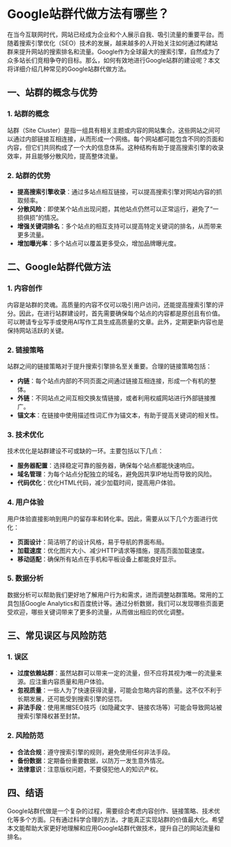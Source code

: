 # Google站群代做方法有哪些？

在当今互联网时代，网站已经成为企业和个人展示自我、吸引流量的重要平台。而随着搜索引擎优化（SEO）技术的发展，越来越多的人开始关注如何通过构建站群来提升网站的搜索排名和流量。Google作为全球最大的搜索引擎，自然成为了众多站长们竞相争夺的目标。那么，如何有效地进行Google站群的建设呢？本文将详细介绍几种常见的Google站群代做方法。

## 一、站群的概念与优势

### 1. 站群的概念
站群（Site Cluster）是指一组具有相关主题或内容的网站集合。这些网站之间可以通过内部链接互相连接，从而形成一个网络。每个网站都可能包含不同的页面和内容，但它们共同构成了一个大的信息体系。这种结构有助于提高搜索引擎的收录效率，并且能够分散风险，提高整体流量。

### 2. 站群的优势
- **提高搜索引擎收录**：通过多站点相互链接，可以提高搜索引擎对网站内容的抓取频率。
- **分散风险**：即使某个站点出现问题，其他站点仍然可以正常运行，避免了“一损俱损”的情况。
- **增强关键词排名**：多个站点的相互支持可以提高特定关键词的排名，从而带来更多流量。
- **增加曝光率**：多个站点可以覆盖更多受众，增加品牌曝光度。

## 二、Google站群代做方法

### 1. 内容创作
内容是站群的灵魂。高质量的内容不仅可以吸引用户访问，还能提高搜索引擎的评分。因此，在进行站群建设时，首先需要确保每个站点的内容都是原创且有价值。可以聘请专业写手或使用AI写作工具生成高质量的文章。此外，定期更新内容也是保持网站活跃的关键。

### 2. 链接策略
站群之间的链接策略对于提升搜索引擎排名至关重要。合理的链接策略包括：
- **内链**：每个站点内部的不同页面之间通过链接互相连接，形成一个有机的整体。
- **外链**：不同站点之间互相交换友情链接，或者利用权威网站进行外部链接推广。
- **锚文本**：在链接中使用描述性词汇作为锚文本，有助于提高关键词的相关性。

### 3. 技术优化
技术优化是站群建设不可或缺的一环。主要包括以下几点：
- **服务器配置**：选择稳定可靠的服务器，确保每个站点都能快速响应。
- **域名管理**：为每个站点分配独立的域名，避免因共享IP地址而导致的风险。
- **代码优化**：优化HTML代码，减少加载时间，提高用户体验。

### 4. 用户体验
用户体验直接影响到用户的留存率和转化率。因此，需要从以下几个方面进行优化：
- **页面设计**：简洁明了的设计风格，易于导航的界面布局。
- **加载速度**：优化图片大小、减少HTTP请求等措施，提高页面加载速度。
- **移动适配**：确保所有站点在手机和平板设备上都能良好显示。

### 5. 数据分析
数据分析可以帮助我们更好地了解用户行为和需求，进而调整站群策略。常用的工具包括Google Analytics和百度统计等。通过分析数据，我们可以发现哪些页面更受欢迎，哪些关键词带来了更多的流量，从而做出相应的优化调整。

## 三、常见误区与风险防范

### 1. 误区
- **过度依赖站群**：虽然站群可以带来一定的流量，但不应将其视为唯一的流量来源。应注重内容质量和用户体验。
- **忽视质量**：一些人为了快速获得流量，可能会忽略内容的质量。这不仅不利于长期发展，还可能受到搜索引擎的惩罚。
- **非法手段**：使用黑帽SEO技巧（如隐藏文字、链接农场等）可能会导致网站被搜索引擎降权甚至封禁。

### 2. 风险防范
- **合法合规**：遵守搜索引擎的规则，避免使用任何非法手段。
- **备份数据**：定期备份重要数据，以防万一发生意外情况。
- **法律意识**：注意版权问题，不要侵犯他人的知识产权。

## 四、结语

Google站群代做是一个复杂的过程，需要综合考虑内容创作、链接策略、技术优化等多个方面。只有通过科学合理的方法，才能真正实现站群的价值最大化。希望本文能帮助大家更好地理解和应用Google站群代做技术，提升自己的网站流量和排名。